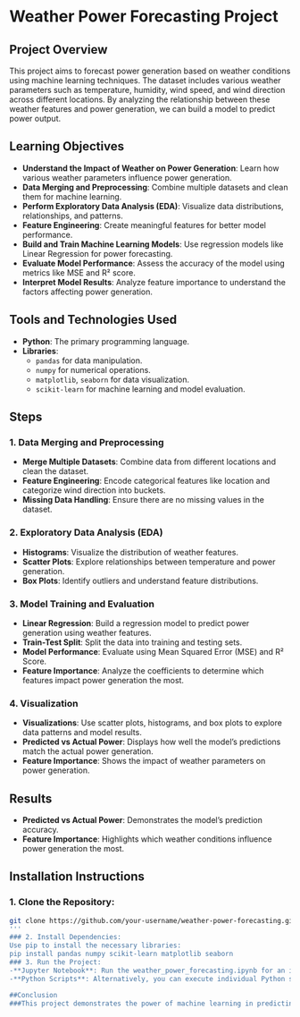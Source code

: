 # Weather Power Forecasting Project

## Project Overview
This project aims to forecast power generation based on weather conditions using machine learning techniques. The dataset includes various weather parameters such as temperature, humidity, wind speed, and wind direction across different locations. By analyzing the relationship between these weather features and power generation, we can build a model to predict power output.

## Learning Objectives
- **Understand the Impact of Weather on Power Generation**: Learn how various weather parameters influence power generation.
- **Data Merging and Preprocessing**: Combine multiple datasets and clean them for machine learning.
- **Perform Exploratory Data Analysis (EDA)**: Visualize data distributions, relationships, and patterns.
- **Feature Engineering**: Create meaningful features for better model performance.
- **Build and Train Machine Learning Models**: Use regression models like Linear Regression for power forecasting.
- **Evaluate Model Performance**: Assess the accuracy of the model using metrics like MSE and R² score.
- **Interpret Model Results**: Analyze feature importance to understand the factors affecting power generation.

## Tools and Technologies Used
- **Python**: The primary programming language.
- **Libraries**:
  - `pandas` for data manipulation.
  - `numpy` for numerical operations.
  - `matplotlib`, `seaborn` for data visualization.
  - `scikit-learn` for machine learning and model evaluation.

## Steps

### 1. Data Merging and Preprocessing
- **Merge Multiple Datasets**: Combine data from different locations and clean the dataset.
- **Feature Engineering**: Encode categorical features like location and categorize wind direction into buckets.
- **Missing Data Handling**: Ensure there are no missing values in the dataset.

### 2. Exploratory Data Analysis (EDA)
- **Histograms**: Visualize the distribution of weather features.
- **Scatter Plots**: Explore relationships between temperature and power generation.
- **Box Plots**: Identify outliers and understand feature distributions.

### 3. Model Training and Evaluation
- **Linear Regression**: Build a regression model to predict power generation using weather features.
- **Train-Test Split**: Split the data into training and testing sets.
- **Model Performance**: Evaluate using Mean Squared Error (MSE) and R² Score.
- **Feature Importance**: Analyze the coefficients to determine which features impact power generation the most.

### 4. Visualization
- **Visualizations**: Use scatter plots, histograms, and box plots to explore data patterns and model results.
- **Predicted vs Actual Power**: Displays how well the model’s predictions match the actual power generation.
- **Feature Importance**: Shows the impact of weather parameters on power generation.

## Results
- **Predicted vs Actual Power**: Demonstrates the model’s prediction accuracy.
- **Feature Importance**: Highlights which weather conditions influence power generation the most.

## Installation Instructions

### 1. Clone the Repository:
```bash
git clone https://github.com/your-username/weather-power-forecasting.git
'''
### 2. Install Dependencies:
Use pip to install the necessary libraries:
pip install pandas numpy scikit-learn matplotlib seaborn
### 3. Run the Project:
-**Jupyter Notebook**: Run the weather_power_forecasting.ipynb for an interactive experience.
-**Python Scripts**: Alternatively, you can execute individual Python scripts from the src directory.

##Conclusion
###This project demonstrates the power of machine learning in predicting power generation based on weather conditions. It provides insights into the key features influencing power output and allows for optimization and forecasting in energy management.

